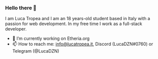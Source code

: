 ### Hello there 👋
I am Luca Tropea and I am an 18 years-old student based in Italy with a passion for web development. 
In my free time I work as a full-stack developer.

- 🔭 I’m currently working on Etheria.org
- 📫 How to reach me: info@lucatropea.it, Discord (LucaDZN#0760) or Telegram (@LucaDZN)
